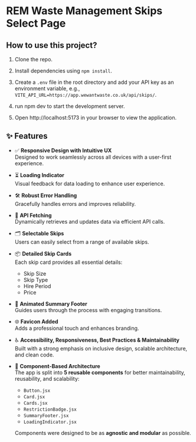 # REM Waste Management Skips Select Page


## How to use this project?

1. Clone the repo.

2. Install dependencies using `npm install`.

3. Create a `.env` file in the root directory and add your API key as an 
environment variable, e.g., `VITE_API_URL=https://app.wewantwaste.co.uk/api/skips/`.

4. run npm dev to start the development server.

5. Open http://localhost:5173 in your browser to view the application.


## ✨ Features

- ✅ **Responsive Design with Intuitive UX**  
  Designed to work seamlessly across all devices with a user-first experience.

- ⏳ **Loading Indicator**  
  Visual feedback for data loading to enhance user experience.

- 🛠️ **Robust Error Handling**  
  Gracefully handles errors and improves reliability.

- 🔄 **API Fetching**  
  Dynamically retrieves and updates data via efficient API calls.

- 🗂️ **Selectable Skips**  
  Users can easily select from a range of available skips.

- 📦 **Detailed Skip Cards**  
  Each skip card provides all essential details:
  - Skip Size  
  - Skip Type  
  - Hire Period  
  - Price

- 🎯 **Animated Summary Footer**  
  Guides users through the process with engaging transitions.

- 🌐 **Favicon Added**  
  Adds a professional touch and enhances branding.

- ♿ **Accessibility, Responsiveness, Best Practices & Maintainability**  
  Built with a strong emphasis on inclusive design, scalable architecture, and clean code.

- 🧩 **Component-Based Architecture**  
  The app is split into **5 reusable components** for better maintainability, reusability, and scalability:
  - `Button.jsx`
  - `Card.jsx`
  - `Cards.jsx`
  - `RestrictionBadge.jsx`
  - `SummaryFooter.jsx`
  - `LoadingIndicator.jsx`

  Components were designed to be as **agnostic and modular** as possible.